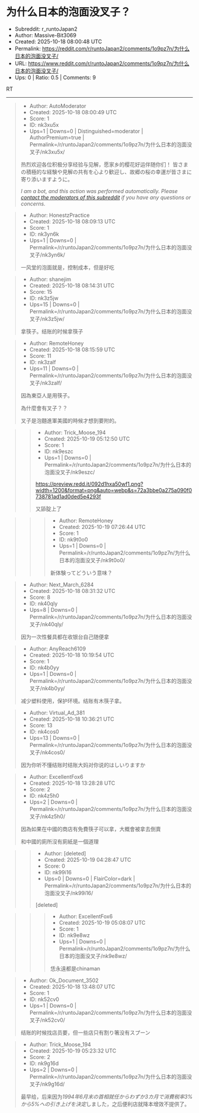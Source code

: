 # 为什么日本的泡面没叉子？

- Subreddit: r_runtoJapan2
- Author: Massive-Bit3069
- Created: 2025-10-18 08:00:48 UTC
- Permalink: https://reddit.com/r/runtoJapan2/comments/1o9pz7n/为什么日本的泡面没叉子/
- URL: https://www.reddit.com/r/runtoJapan2/comments/1o9pz7n/为什么日本的泡面没叉子/
- Ups: 0 | Ratio: 0.5 | Comments: 9


RT


---

> - Author: AutoModerator
> - Created: 2025-10-18 08:00:49 UTC
> - Score: 1
> - ID: nk3xu5x
> - Ups=1 | Downs=0 | Distinguished=moderator | AuthorPremium=true | Permalink=/r/runtoJapan2/comments/1o9pz7n/为什么日本的泡面没叉子/nk3xu5x/
>
> 热烈欢迎各位积极分享经验与见解，愿家乡的樱花好运伴随你们！
> 皆さまの積極的な経験や見解の共有を心より歓迎し、故郷の桜の幸運が皆さまに寄り添いますように。
> 
> *I am a bot, and this action was performed automatically. Please [contact the moderators of this subreddit](/message/compose/?to=/r/runtoJapan2) if you have any questions or concerns.*

> - Author: HonestzPractice
> - Created: 2025-10-18 08:09:13 UTC
> - Score: 1
> - ID: nk3yn6k
> - Ups=1 | Downs=0 | Permalink=/r/runtoJapan2/comments/1o9pz7n/为什么日本的泡面没叉子/nk3yn6k/
>
> 一风堂的泡面就是，控制成本，但是好吃

> - Author: shanejim
> - Created: 2025-10-18 08:14:31 UTC
> - Score: 15
> - ID: nk3z5jw
> - Ups=15 | Downs=0 | Permalink=/r/runtoJapan2/comments/1o9pz7n/为什么日本的泡面没叉子/nk3z5jw/
>
> 拿筷子。结账的时候拿筷子

> - Author: RemoteHoney
> - Created: 2025-10-18 08:15:59 UTC
> - Score: 11
> - ID: nk3zalf
> - Ups=11 | Downs=0 | Permalink=/r/runtoJapan2/comments/1o9pz7n/为什么日本的泡面没叉子/nk3zalf/
>
> 因為東亞人是用筷子。
> 
> 為什麼會有叉子？？
> 
> 叉子是泡麵進軍美國的時候才想到要附的。

>> - Author: Trick_Moose_194
>> - Created: 2025-10-19 05:12:50 UTC
>> - Score: 1
>> - ID: nk9eszc
>> - Ups=1 | Downs=0 | Permalink=/r/runtoJapan2/comments/1o9pz7n/为什么日本的泡面没叉子/nk9eszc/
>>
>> https://preview.redd.it/092d1hxa50wf1.png?width=1200&format=png&auto=webp&s=72a3bbe0a275a090f0738781ad1ad0ded5e4293f
>> 
>> 又舔腚上了

>>> - Author: RemoteHoney
>>> - Created: 2025-10-19 07:26:44 UTC
>>> - Score: 1
>>> - ID: nk9t0o0
>>> - Ups=1 | Downs=0 | Permalink=/r/runtoJapan2/comments/1o9pz7n/为什么日本的泡面没叉子/nk9t0o0/
>>>
>>> 新体験ってどういう意味？

> - Author: Next_March_6284
> - Created: 2025-10-18 08:31:32 UTC
> - Score: 8
> - ID: nk40qly
> - Ups=8 | Downs=0 | Permalink=/r/runtoJapan2/comments/1o9pz7n/为什么日本的泡面没叉子/nk40qly/
>
> 因为一次性餐具都在收银台自己随便拿

> - Author: AnyReach6109
> - Created: 2025-10-18 10:19:54 UTC
> - Score: 1
> - ID: nk4b0yy
> - Ups=1 | Downs=0 | Permalink=/r/runtoJapan2/comments/1o9pz7n/为什么日本的泡面没叉子/nk4b0yy/
>
> 减少塑料使用，保护环境。结账有木筷子拿。

> - Author: Virtual_Ad_381
> - Created: 2025-10-18 10:36:21 UTC
> - Score: 13
> - ID: nk4cos0
> - Ups=13 | Downs=0 | Permalink=/r/runtoJapan2/comments/1o9pz7n/为什么日本的泡面没叉子/nk4cos0/
>
> 因为你听不懂结账时结账大妈对你说的はしいりますか

> - Author: ExcellentFox6
> - Created: 2025-10-18 13:28:28 UTC
> - Score: 2
> - ID: nk4z5h0
> - Ups=2 | Downs=0 | Permalink=/r/runtoJapan2/comments/1o9pz7n/为什么日本的泡面没叉子/nk4z5h0/
>
> 因為如果在中國的商店有免費筷子可以拿，大概會被拿去倒賣
> 
> 和中國的廁所沒有廁紙是一個道理

>> - Author: [deleted]
>> - Created: 2025-10-19 04:28:47 UTC
>> - Score: 0
>> - ID: nk99i16
>> - Ups=0 | Downs=0 | FlairColor=dark | Permalink=/r/runtoJapan2/comments/1o9pz7n/为什么日本的泡面没叉子/nk99i16/
>>
>> [deleted]

>>> - Author: ExcellentFox6
>>> - Created: 2025-10-19 05:08:07 UTC
>>> - Score: 1
>>> - ID: nk9e8wz
>>> - Ups=1 | Downs=0 | Permalink=/r/runtoJapan2/comments/1o9pz7n/为什么日本的泡面没叉子/nk9e8wz/
>>>
>>> 恁永遠都是chinaman

> - Author: Ok_Document_3502
> - Created: 2025-10-18 13:48:07 UTC
> - Score: 1
> - ID: nk52cv0
> - Ups=1 | Downs=0 | Permalink=/r/runtoJapan2/comments/1o9pz7n/为什么日本的泡面没叉子/nk52cv0/
>
> 结账的时候找店员要，但一些店只有割り箸没有スプーン

> - Author: Trick_Moose_194
> - Created: 2025-10-19 05:23:32 UTC
> - Score: 2
> - ID: nk9g16d
> - Ups=2 | Downs=0 | Permalink=/r/runtoJapan2/comments/1o9pz7n/为什么日本的泡面没叉子/nk9g16d/
>
> 最早给，后来因为*1994年6月末の首相就任からわずか3カ月で消費税率3%から5%への引き上げを決定*しました，之后便利店就降本增效不提供了。
